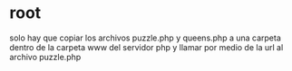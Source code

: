 # root
solo hay que copiar los archivos puzzle.php y queens.php a una carpeta dentro de la carpeta www del servidor php y llamar  por medio de la url al archivo puzzle.php
